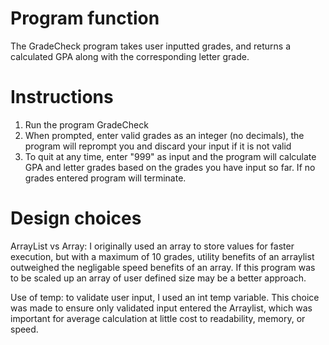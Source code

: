 # Program function
The GradeCheck program takes user inputted grades, and returns a calculated GPA along with the corresponding letter grade.

# Instructions
1. Run the program GradeCheck
2. When prompted, enter valid grades as an integer (no decimals), the program will reprompt you and discard your input if it is not valid
3. To quit at any time, enter "999" as input and the program will calculate GPA and letter grades based on the grades you have input so far. If no grades entered program will terminate.

# Design choices
ArrayList vs Array: I originally used an array to store values for faster execution, but with a maximum of 10 grades, utility benefits of an arraylist outweighed the negligable speed benefits of an array. If this program was to be scaled up an array of user defined size may be a better approach.

Use of temp: to validate user input, I used an int temp variable. This choice was made to ensure only validated input entered the Arraylist, which was important for average calculation at little cost to readability, memory, or speed.
